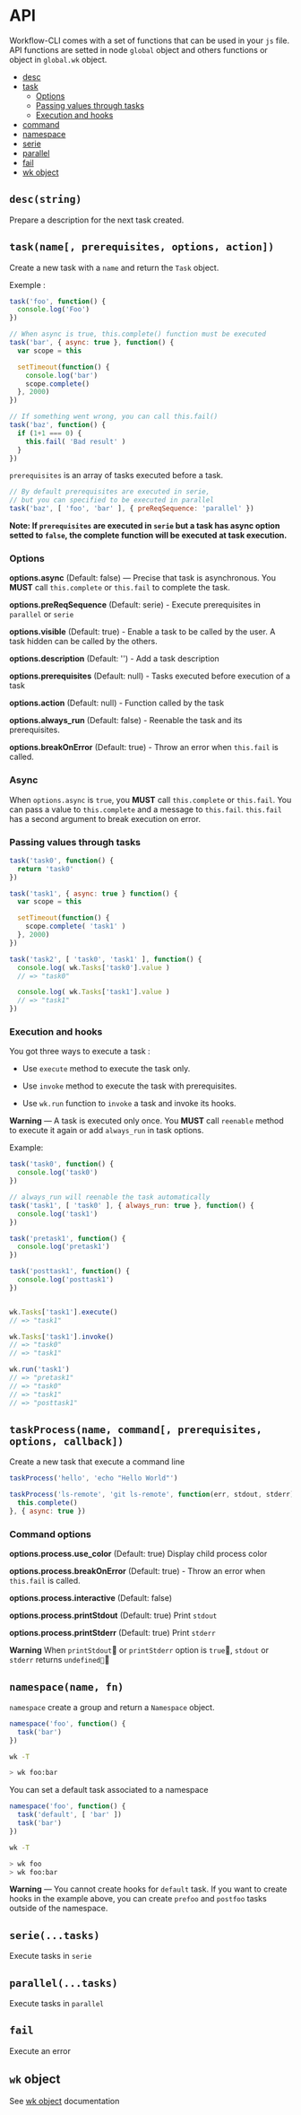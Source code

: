 # API

Workflow-CLI comes with a set of functions that can be used in your `js` file. API functions are setted in node `global` object and others functions or object in `global.wk` object.

- [desc](#descstring)
- [task](#taskname-prerequisites-options-action)
  - [Options](#options)
  - [Passing values through tasks](#passing-values-through-tasks)
  - [Execution and hooks](#execution-and-hooks)
- [command](#commandname-prerequisites-options-command)
- [namespace](#namespacename-fn)
- [serie](#serietasks)
- [parallel](#paralleltasks)
- [fail](#fail)
- [wk object](#wk-object)











## `desc(string)`

Prepare a description for the next task created.










## `task(name[, prerequisites, options, action])`

Create a new task with a `name` and return the `Task` object.

Exemple :

```js
task('foo', function() {
  console.log('Foo')
})

// When async is true, this.complete() function must be executed
task('bar', { async: true }, function() {
  var scope = this

  setTimeout(function() {
    console.log('bar')
    scope.complete()
  }, 2000)
})

// If something went wrong, you can call this.fail()
task('baz', function() {
  if (1+1 === 0) {
    this.fail( 'Bad result' )
  }
})
```

`prerequisites` is an array of tasks executed before a task.

```js
// By default prerequisites are executed in serie,
// but you can specified to be executed in parallel
task('baz', [ 'foo', 'bar' ], { preReqSequence: 'parallel' })
```

**Note: If `prerequisites` are executed in `serie` but a task has async option setted to `false`, the complete function will be executed at task execution.**










### Options

**options.async** (Default: false) — Precise that task is asynchronous. You **MUST** call `this.complete` or `this.fail` to complete the task.

**options.preReqSequence** (Default: serie) - Execute prerequisites in `parallel` or `serie`

**options.visible** (Default: true) - Enable a task to be called by the user. A task hidden can be called by the others.

**options.description** (Default: '') - Add a task description

**options.prerequisites** (Default: null) - Tasks executed before execution of a task

**options.action** (Default: null) - Function called by the task

**options.always_run** (Default: false) - Reenable the task and its prerequisites.

**options.breakOnError** (Default: true) - Throw an error when `this.fail` is called.










### Async

When `options.async` is `true`, you **MUST** call `this.complete` or `this.fail`. You can pass a value to `this.complete` and a message to `this.fail`.
`this.fail` has a second argument to break execution on error.










### Passing values through tasks

```js
task('task0', function() {
  return 'task0'
})

task('task1', { async: true } function() {
  var scope = this

  setTimeout(function() {
    scope.complete( 'task1' )
  }, 2000)
})

task('task2', [ 'task0', 'task1' ], function() {
  console.log( wk.Tasks['task0'].value )
  // => "task0"

  console.log( wk.Tasks['task1'].value )
  // => "task1"
})
```










### Execution and hooks

You got three ways to execute a task :

* Use `execute` method to execute the task only.

* Use `invoke` method to execute the task with prerequisites.

* Use `wk.run` function to `invoke` a task and invoke its hooks.

**Warning** — A task is executed only once. You **MUST** call `reenable` method to execute it again or add `always_run` in task options.

Example:

```js
task('task0', function() {
  console.log('task0')
})

// always_run will reenable the task automatically
task('task1', [ 'task0' ], { always_run: true }, function() {
  console.log('task1')
})

task('pretask1', function() {
  console.log('pretask1')
})

task('posttask1', function() {
  console.log('posttask1')
})


wk.Tasks['task1'].execute()
// => "task1"

wk.Tasks['task1'].invoke()
// => "task0"
// => "task1"

wk.run('task1')
// => "pretask1"
// => "task0"
// => "task1"
// => "posttask1"
```










## `taskProcess(name, command[, prerequisites, options, callback])`

Create a new task that execute a command line

```js
taskProcess('hello', 'echo "Hello World"')

taskProcess('ls-remote', 'git ls-remote', function(err, stdout, stderr) {
  this.complete()
}, { async: true })
```










### Command options

**options.process.use_color** (Default: true) Display child process color

**options.process.breakOnError** (Default: true) - Throw an error when `this.fail` is called.

**options.process.interactive** (Default: false)

**options.process.printStdout** (Default: true)  Print `stdout`

**options.process.printStderr** (Default: true) Print `stderr`

**Warning** When `printStdout` or `printStderr` option is `true`, `stdout` or `stderr` returns `undefined`










## `namespace(name, fn)`

`namespace` create a group and return a `Namespace` object.

```js
namespace('foo', function() {
  task('bar')
})
```

```sh
wk -T

> wk foo:bar
```

You can set a default task associated to a namespace

```js
namespace('foo', function() {
  task('default', [ 'bar' ])
  task('bar')
})
```

```sh
wk -T

> wk foo
> wk foo:bar
```

**Warning** — You cannot create hooks for `default` task. If you want to create hooks in the example above, you can create `prefoo` and `postfoo` tasks outside of the namespace.










## `serie(...tasks)`

Execute tasks in `serie`










## `parallel(...tasks)`

Execute tasks in `parallel`










## `fail`

Execute an error










## `wk` object

See [wk object](wk-object.md#wk-object) documentation